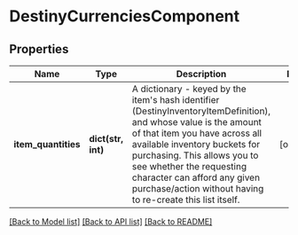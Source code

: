 # DestinyCurrenciesComponent

## Properties
Name | Type | Description | Notes
------------ | ------------- | ------------- | -------------
**item_quantities** | **dict(str, int)** | A dictionary - keyed by the item&#39;s hash identifier (DestinyInventoryItemDefinition), and whose value is the amount of that item you have across all available inventory buckets for purchasing.  This allows you to see whether the requesting character can afford any given purchase/action without having to re-create this list itself. | [optional] 

[[Back to Model list]](../README.md#documentation-for-models) [[Back to API list]](../README.md#documentation-for-api-endpoints) [[Back to README]](../README.md)


